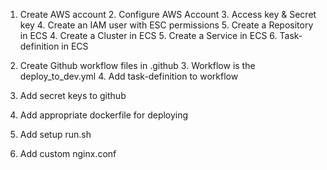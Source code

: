 1. Create AWS account
   2. Configure AWS Account
      3. Access key & Secret key
      4. Create an IAM user with ESC permissions
      5. Create a Repository in ECS
      4. Create a Cluster in ECS
      5. Create a Service in ECS
      6. Task-definition in ECS

4. Create Github workflow files in .github
   3. Workflow is the deploy_to_dev.yml
   4. Add task-definition to workflow
4. Add secret keys to github
5. Add appropriate dockerfile for deploying
6. Add setup run.sh
7. Add custom nginx.conf
